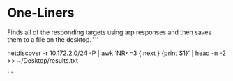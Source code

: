 # One-Liners


Finds all of the responding targets using arp responses and then saves them to a file on the desktop.
'''

netdiscover -r 10.172.2.0/24 -P | awk 'NR<=3 { next } {print $1}' | head -n -2 >> ~/Desktop/results.txt

'''
